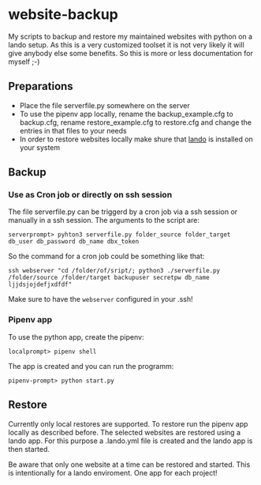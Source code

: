 # website-backup
My scripts to backup and restore my maintained websites with python on a lando setup. As this is a very customized toolset it is not very likely it will give anybody else some benefits. So this is more or less documentation for myself ;-)

## Preparations
- Place the file serverfile.py somewhere on the server
- To use the pipenv app locally, rename the backup_example.cfg to backup.cfg, rename restore_example.cfg to restore.cfg and change the entries in that files to your needs
- In order to restore websites locally make shure that [lando](https://lando.dev/) is installed on your system

## Backup

### Use as Cron job or directly on ssh session

The file serverfile.py can be triggerd by a cron job via a ssh session or manually in a ssh session. The arguments to the script are:
```
serverprompt> pyhton3 serverfile.py folder_source folder_target db_user db_password db_name dbx_token
```

So the command for a cron job could be something like that:
```
ssh webserver "cd /folder/of/sript/; python3 ./serverfile.py /folder/source /folder/target backupuser secretpw db_name ljjdsjojdefjxdfdf" 
```
Make sure to have the `webserver` configured in your .ssh!

### Pipenv app
To use the python app, create the pipenv:
```
localprompt> pipenv shell
```
The app is created and you can run the programm:
```
pipenv-prompt> python start.py
```

## Restore
Currently only local restores are supported. To restore run the pipenv app locally as described before. The selected websites are restored using a lando app. For this purpose a .lando.yml file is created and the lando app is then started.

Be aware that only one website at a time can be restored and started. This is intentionally for a lando enviroment. One app for each project!
